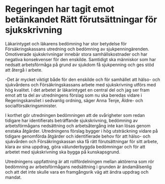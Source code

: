 # Regeringen har tagit emot betänkandet Rätt förutsättningar för sjukskrivning

Läkarintyget och läkarens bedömning har stor betydelse för Försäkringskassans utredning och bedömning av sjukpenningärenden. Omotiverade sjukskrivningar innebär stora samhällskostnader och har negativa konsekvenser för den enskilde. Samtidigt ska människor som har nedsatt arbetsförmåga på grund av sjukdom få sjukpenning och ges stöd att återgå i arbete.

\-Det är mycket viktigt både för den enskilde och för samhället att hälso\- och sjukvårdens och Försäkringskassans arbete med sjukskrivning utförs med hög kvalitet. I det arbetet är läkarintyget en central del och jag ser fram emot att ta del av utredningens förslag som nu ska beredas vidare i Regeringskansliet i sedvanlig ordning, säger Anna Tenje, Äldre\- och socialförsäkringsminister.

I korthet gör utredningen bedömningen att de svårigheter som redan tidigare har identifierats beträffande sjukskrivning, bedömning av arbetsförmågans nedsättning och arbetsåtergång inte kan lösas genom enstaka åtgärder. Utredningens förslag bygger i hög utsträckning vidare på tidigare genomförda åtgärder och identifierade behov för att hälso\- och sjukvården och Försäkringskassan ska få rätt förutsättningar för sitt arbete, klara av sina uppdrag, göra välunderbyggda bedömningar och för att arbetet med sjukskrivning ska bygga på kunskapsgrund.

Utredningens uppfattning är att rollfördelningen mellan aktörerna som rör bedömning av arbetsförmågans nedsättning i grunden är ändamålsenlig och att det inte skulle vara en framgångsrik väg att ändra uppdrag och mandat.
